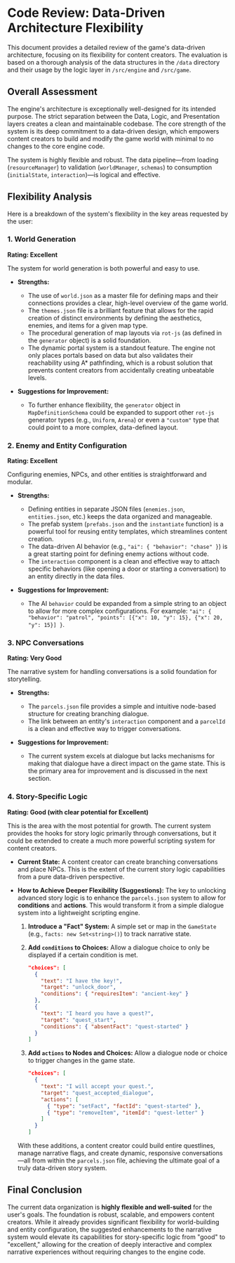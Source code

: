 # Code Review: Data-Driven Architecture Flexibility

This document provides a detailed review of the game's data-driven architecture, focusing on its flexibility for content creators. The evaluation is based on a thorough analysis of the data structures in the `/data` directory and their usage by the logic layer in `/src/engine` and `/src/game`.

## Overall Assessment

The engine's architecture is exceptionally well-designed for its intended purpose. The strict separation between the Data, Logic, and Presentation layers creates a clean and maintainable codebase. The core strength of the system is its deep commitment to a data-driven design, which empowers content creators to build and modify the game world with minimal to no changes to the core engine code.

The system is highly flexible and robust. The data pipeline—from loading (`resourceManager`) to validation (`worldManager`, `schemas`) to consumption (`initialState`, `interaction`)—is logical and effective.

## Flexibility Analysis

Here is a breakdown of the system's flexibility in the key areas requested by the user:

### 1. World Generation

**Rating: Excellent**

The system for world generation is both powerful and easy to use.

*   **Strengths:**
    *   The use of `world.json` as a master file for defining maps and their connections provides a clear, high-level overview of the game world.
    *   The `themes.json` file is a brilliant feature that allows for the rapid creation of distinct environments by defining the aesthetics, enemies, and items for a given map type.
    *   The procedural generation of map layouts via `rot-js` (as defined in the `generator` object) is a solid foundation.
    *   The dynamic portal system is a standout feature. The engine not only places portals based on data but also validates their reachability using A* pathfinding, which is a robust solution that prevents content creators from accidentally creating unbeatable levels.

*   **Suggestions for Improvement:**
    *   To further enhance flexibility, the `generator` object in `MapDefinitionSchema` could be expanded to support other `rot-js` generator types (e.g., `Uniform`, `Arena`) or even a `"custom"` type that could point to a more complex, data-defined layout.

### 2. Enemy and Entity Configuration

**Rating: Excellent**

Configuring enemies, NPCs, and other entities is straightforward and modular.

*   **Strengths:**
    *   Defining entities in separate JSON files (`enemies.json`, `entities.json`, etc.) keeps the data organized and manageable.
    *   The prefab system (`prefabs.json` and the `instantiate` function) is a powerful tool for reusing entity templates, which streamlines content creation.
    *   The data-driven AI behavior (e.g., `"ai": { "behavior": "chase" }`) is a great starting point for defining enemy actions without code.
    *   The `interaction` component is a clean and effective way to attach specific behaviors (like opening a door or starting a conversation) to an entity directly in the data files.

*   **Suggestions for Improvement:**
    *   The AI `behavior` could be expanded from a simple string to an object to allow for more complex configurations. For example: `"ai": { "behavior": "patrol", "points": [{"x": 10, "y": 15}, {"x": 20, "y": 15}] }`.

### 3. NPC Conversations

**Rating: Very Good**

The narrative system for handling conversations is a solid foundation for storytelling.

*   **Strengths:**
    *   The `parcels.json` file provides a simple and intuitive node-based structure for creating branching dialogue.
    *   The link between an entity's `interaction` component and a `parcelId` is a clean and effective way to trigger conversations.

*   **Suggestions for Improvement:**
    *   The current system excels at dialogue but lacks mechanisms for making that dialogue have a direct impact on the game state. This is the primary area for improvement and is discussed in the next section.

### 4. Story-Specific Logic

**Rating: Good (with clear potential for Excellent)**

This is the area with the most potential for growth. The current system provides the hooks for story logic primarily through conversations, but it could be extended to create a much more powerful scripting system for content creators.

*   **Current State:** A content creator can create branching conversations and place NPCs. This is the extent of the current story logic capabilities from a pure data-driven perspective.

*   **How to Achieve Deeper Flexibility (Suggestions):**
    The key to unlocking advanced story logic is to enhance the `parcels.json` system to allow for **conditions** and **actions**. This would transform it from a simple dialogue system into a lightweight scripting engine.

    1.  **Introduce a "Fact" System:** A simple set or map in the `GameState` (e.g., `facts: new Set<string>()`) to track narrative state.

    2.  **Add `conditions` to Choices:** Allow a dialogue choice to only be displayed if a certain condition is met.
        ```json
        "choices": [
          {
            "text": "I have the key!",
            "target": "unlock_door",
            "conditions": { "requiresItem": "ancient-key" }
          },
          {
            "text": "I heard you have a quest?",
            "target": "quest_start",
            "conditions": { "absentFact": "quest-started" }
          }
        ]
        ```

    3.  **Add `actions` to Nodes and Choices:** Allow a dialogue node or choice to trigger changes in the game state.
        ```json
        "choices": [
          {
            "text": "I will accept your quest.",
            "target": "quest_accepted_dialogue",
            "actions": [
              { "type": "setFact", "factId": "quest-started" },
              { "type": "removeItem", "itemId": "quest-letter" }
            ]
          }
        ]
        ```

    With these additions, a content creator could build entire questlines, manage narrative flags, and create dynamic, responsive conversations—all from within the `parcels.json` file, achieving the ultimate goal of a truly data-driven story system.

## Final Conclusion

The current data organization is **highly flexible and well-suited** for the user's goals. The foundation is robust, scalable, and empowers content creators. While it already provides significant flexibility for world-building and entity configuration, the suggested enhancements to the narrative system would elevate its capabilities for story-specific logic from "good" to "excellent," allowing for the creation of deeply interactive and complex narrative experiences without requiring changes to the engine code.
